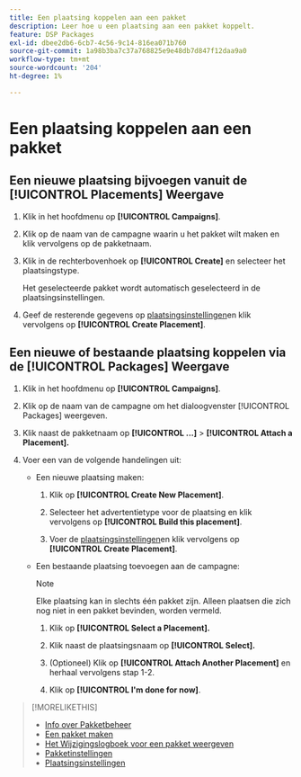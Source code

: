 ```yaml
---
title: Een plaatsing koppelen aan een pakket
description: Leer hoe u een plaatsing aan een pakket koppelt.
feature: DSP Packages
exl-id: dbee2db6-6cb7-4c56-9c14-816ea071b760
source-git-commit: 1a98b3ba7c37a768825e9e48db7d847f12daa9a0
workflow-type: tm+mt
source-wordcount: '204'
ht-degree: 1%

---
```


# Een plaatsing koppelen aan een pakket

## Een nieuwe plaatsing bijvoegen vanuit de [!UICONTROL Placements] Weergave

1. Klik in het hoofdmenu op **[!UICONTROL Campaigns]**.

1. Klik op de naam van de campagne waarin u het pakket wilt maken en klik vervolgens op de pakketnaam.

1. Klik in de rechterbovenhoek op **[!UICONTROL Create]** en selecteer het plaatsingstype.

   Het geselecteerde pakket wordt automatisch geselecteerd in de plaatsingsinstellingen.

1. Geef de resterende gegevens op [plaatsingsinstellingen](/help/dsp/campaign-management/placements/placement-settings.md)en klik vervolgens op **[!UICONTROL Create Placement]**.

## Een nieuwe of bestaande plaatsing koppelen via de [!UICONTROL Packages] Weergave

1. Klik in het hoofdmenu op **[!UICONTROL Campaigns]**.

1. Klik op de naam van de campagne om het dialoogvenster [!UICONTROL Packages] weergeven.

1. Klik naast de pakketnaam op  **[!UICONTROL ...]** > **[!UICONTROL Attach a Placement].**

1. Voer een van de volgende handelingen uit:

   * Een nieuwe plaatsing maken:

      1. Klik op **[!UICONTROL Create New Placement]**.

      1. Selecteer het advertentietype voor de plaatsing en klik vervolgens op **[!UICONTROL Build this placement]**.

      1. Voer de [plaatsingsinstellingen](/help/dsp/campaign-management/placements/placement-settings.md)en klik vervolgens op **[!UICONTROL Create Placement]**.
   * Een bestaande plaatsing toevoegen aan de campagne:

      >[!NOTE]
      >
      >Elke plaatsing kan in slechts één pakket zijn. Alleen plaatsen die zich nog niet in een pakket bevinden, worden vermeld.

      1. Klik op **[!UICONTROL Select a Placement].**

      1. Klik naast de plaatsingsnaam op **[!UICONTROL Select].**

      1. (Optioneel) Klik op **[!UICONTROL Attach Another Placement]** en herhaal vervolgens stap 1-2.

      1. Klik op **[!UICONTROL I'm done for now]**.


>[!MORELIKETHIS]
>
>* [Info over Pakketbeheer](package-about.md)
>* [Een pakket maken](package-create.md)
>* [Het Wijzigingslogboek voor een pakket weergeven](package-change-log.md)
>* [Pakketinstellingen](package-settings.md)
>* [Plaatsingsinstellingen](/help/dsp/campaign-management/placements/placement-settings.md)

